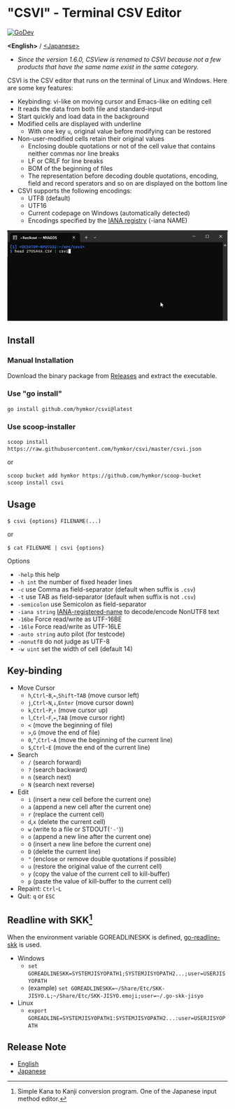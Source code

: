 "CSVI" - Terminal CSV Editor
============================
[![GoDev](https://pkg.go.dev/badge/github.com/hymkor/csvi)](https://pkg.go.dev/github.com/hymkor/csvi)

**&lt;English&gt;** / [&lt;Japanese&gt;](./README_ja.md)

- *Since the version 1.6.0, CSView is renamed to CSVI because not a few products that have the same name exist in the same category.*

CSVI is the CSV editor that runs on the terminal of Linux and Windows.
Here are some key features:

- Keybinding: vi-like on moving cursor and Emacs-like on editing cell
- It reads the data from both file and standard-input
- Start quickly and load data in the background
- Modified cells are displayed with underline
    - With one key `u`, original value before modifying can be restored
- Non-user-modified cells retain their original values
    - Enclosing double quotations or not of the cell value that contains neither commas nor line breaks
    - LF or CRLF for line breaks
    - BOM of the beginning of files
    - The representation before decoding double quotations, encoding, field and record sperators and so on are displayed on the bottom line
- CSVI supports the following encodings:
    - UTF8 (default)
    - UTF16
    - Current codepage on Windows (automatically detected)
    - Encodings specified by the [IANA registry] (-iana NAME)

[IANA registry]: http://www.iana.org/assignments/character-sets/character-sets.xhtml

![image](./csvi.gif)

Install
-------

### Manual Installation

Download the binary package from [Releases](https://github.com/hymkor/csvi/releases) and extract the executable.

### Use "go install"

```
go install github.com/hymkor/csvi@latest
```

### Use scoop-installer

```
scoop install https://raw.githubusercontent.com/hymkor/csvi/master/csvi.json
```

or

```
scoop bucket add hymkor https://github.com/hymkor/scoop-bucket
scoop install csvi
```

Usage
-----

```
$ csvi {options} FILENAME(...)
```

or

```
$ cat FILENAME | csvi {options}
```

Options

* `-help` this help
* `-h int` the number of fixed header lines
* `-c` use Comma as field-separator (default when suffix is `.csv`)
* `-t` use TAB as field-separator (default when suffix is not `.csv`)
* `-semicolon` use Semicolon as field-separator
* `-iana string` [IANA-registered-name] to decode/encode NonUTF8 text
* `-16be` Force read/write as UTF-16BE
* `-16le` Force read/write as UTF-16LE
* `-auto string` auto pilot (for testcode)
* `-nonutf8` do not judge as UTF-8
* `-w uint` set the width of cell (default 14)

[IANA-registered-name]: https://www.iana.org/assignments/character-sets/character-sets.xhtml

Key-binding
-----------

* Move Cursor
    * `h`,`Ctrl`-`B`,`←`,`Shift`-`TAB` (move cursor left)
    * `j`,`Ctrl`-`N`,`↓`,`Enter` (move cursor down)
    * `k`,`Ctrl`-`P`,`↑` (move cursor up)
    * `l`,`Ctrl`-`F`,`←`,`TAB` (move cursor right)
    * `<` (move the beginning of file)
    * `>`,`G` (move the end of file)
    * `0`,`^`,`Ctrl`-`A` (move the beginning of the current line)
    * `$`,`Ctrl`-`E` (move the end of the current line)
* Search
    * `/` (search forward)
    * `?` (search backward)
    * `n` (search next)
    * `N` (search next reverse)
* Edit
    * `i` (insert a new cell before the current one)
    * `a` (append a new cell after the current one)
    * `r` (replace the current cell)
    * `d`,`x` (delete the current cell)
    * `w` (write to a file or STDOUT(`'-'`))
    * `o` (append a new line after the current one)
    * `O` (insert a new line before the current one)
    * `D` (delete the current line)
    * `"` (enclose or remove double quotations if possible)
    * `u` (restore the original value of the current cell)
    * `y` (copy the value of the current cell to kill-buffer)
    * `p` (paste the value of kill-buffer to the current cell)
* Repaint: `Ctrl`-`L`
* Quit: `q` or `ESC`

Readline with SKK[^SKK]
-----------------------

When the environment variable GOREADLINESKK is defined, [go-readline-skk] is used.

- Windows
    - `set GOREADLINESKK=SYSTEMJISYOPATH1;SYSTEMJISYOPATH2...;user=USERJISYOPATH`
    - (example) `set GOREADLINESKK=~/Share/Etc/SKK-JISYO.L;~/Share/Etc/SKK-JISYO.emoji;user=~/.go-skk-jisyo`
- Linux
    - `export GOREADLINE=SYSTEMJISYOPATH1:SYSTEMJISYOPATH2...:user=USERJISYOPATH`

[^SKK]: Simple Kana to Kanji conversion program. One of the Japanese input method editor.

[go-readline-skk]: https://github.com/nyaosorg/go-readline-skk

Release Note
------------

- [English](./release_note_en.md)
- [Japanese](./release_note_ja.md)
